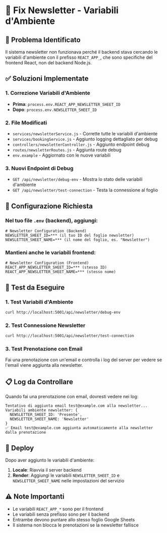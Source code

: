 # 🔧 Fix Newsletter - Variabili d'Ambiente

## 🚨 Problema Identificato

Il sistema newsletter non funzionava perché il backend stava cercando le variabili d'ambiente con il prefisso `REACT_APP_`, che sono specifiche del frontend React, non del backend Node.js.

## ✅ Soluzioni Implementate

### 1. **Correzione Variabili d'Ambiente**
- **Prima**: `process.env.REACT_APP_NEWSLETTER_SHEET_ID`
- **Dopo**: `process.env.NEWSLETTER_SHEET_ID`

### 2. **File Modificati**
- `services/newsletterService.js` - Corrette tutte le variabili d'ambiente
- `services/bookingService.js` - Aggiunto logging dettagliato per debug
- `controllers/newsletterController.js` - Aggiunto endpoint debug
- `routes/newsletterRoutes.js` - Aggiunta route debug
- `env.example` - Aggiornato con le nuove variabili

### 3. **Nuovi Endpoint di Debug**
- `GET /api/newsletter/debug-env` - Mostra lo stato delle variabili d'ambiente
- `GET /api/newsletter/test-connection` - Testa la connessione al foglio

## 🔧 Configurazione Richiesta

### Nel tuo file `.env` (backend), aggiungi:

```env
# Newsletter Configuration (Backend)
NEWSLETTER_SHEET_ID=*** (il tuo ID del foglio newsletter)
NEWSLETTER_SHEET_NAME=*** (il nome del foglio, es. "Newsletter")
```

### Mantieni anche le variabili frontend:

```env
# Newsletter Configuration (Frontend)
REACT_APP_NEWSLETTER_SHEET_ID=*** (stesso ID)
REACT_APP_NEWSLETTER_SHEET_NAME=*** (stesso nome)
```

## 🧪 Test da Eseguire

### 1. **Test Variabili d'Ambiente**
```bash
curl http://localhost:5001/api/newsletter/debug-env
```

### 2. **Test Connessione Newsletter**
```bash
curl http://localhost:5001/api/newsletter/test-connection
```

### 3. **Test Prenotazione con Email**
Fai una prenotazione con un'email e controlla i log del server per vedere se l'email viene aggiunta alla newsletter.

## 📋 Log da Controllare

Quando fai una prenotazione con email, dovresti vedere nei log:

```
Tentativo di aggiunta email test@example.com alla newsletter...
Variabili ambiente newsletter: {
  NEWSLETTER_SHEET_ID: 'Presente',
  NEWSLETTER_SHEET_NAME: 'Newsletter'
}
✅ Email test@example.com aggiunta automaticamente alla newsletter dalla prenotazione
```

## 🚀 Deploy

Dopo aver aggiunto le variabili d'ambiente:

1. **Locale**: Riavvia il server backend
2. **Render**: Aggiungi le variabili `NEWSLETTER_SHEET_ID` e `NEWSLETTER_SHEET_NAME` nelle impostazioni del servizio

## ⚠️ Note Importanti

- Le variabili `REACT_APP_*` sono per il frontend
- Le variabili senza prefisso sono per il backend
- Entrambe devono puntare allo stesso foglio Google Sheets
- Il sistema non blocca le prenotazioni se la newsletter fallisce
